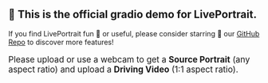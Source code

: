 ## 🤗 This is the official gradio demo for LivePortrait.
<div style="font-size: 1.0em;">
    If you find LivePortrait fun 🤪 or useful, please consider starring 🌟 our <a href="https://github.com/KwaiVGI/LivePortrait">GitHub Repo</a> to discover more features!
</div>
<br>
<div style="font-size: 1.2em;">
    Please upload or use a webcam to get a <strong>Source Portrait</strong> (any aspect ratio) and upload a <strong>Driving Video</strong> (1:1 aspect ratio).
</div>
